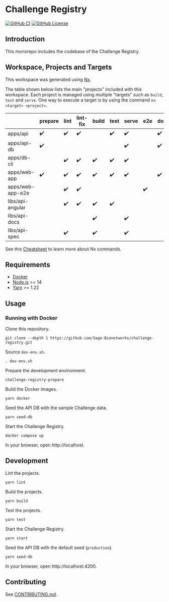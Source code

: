 # Challenge Registry

[![GitHub CI](https://img.shields.io/github/workflow/status/Sage-Bionetworks/challenge-registry/CI.svg?color=007acc&labelColor=555555&logoColor=ffffff&style=for-the-badge&logo=github)](https://github.com/Sage-Bionetworks/challenge-registry/actions)
[![GitHub License](https://img.shields.io/github/license/Sage-Bionetworks/challenge-registry.svg?color=007acc&labelColor=555555&logoColor=ffffff&style=for-the-badge&logo=github)](https://github.com/Sage-Bionetworks/challenge-registry/blob/main/LICENSE)

## Introduction

This monorepo includes the codebase of the Challenge Registry.

## Workspace, Projects and Targets

This workspace was generated using [Nx](https://nx.dev).

The table shown below lists the main "projects" included with this workspace.
Each project is managed using multiple "targets" such as `build`, `test` and
`serve`. One way to execute a target is by using the command `nx <target>
<project>`.

|                  | prepare | lint | lint-fix | build | test | serve | e2e | docker |
|------------------|---------|------|----------|-------|------|-------|-----|--------|
| apps/api         | ✔️       | ✔️    | ✔️        |       | ✔️    | ✔️     |     | ✔️      |
| apps/api-db      | ✔️       |      |          |       |      | ✔️     |     | ✔️      |
| apps/db-cli      |         | ✔️    | ✔️        | ✔️     | ✔️    | ✔️     |     |        |
| apps/web-app     | ✔️       | ✔️    | ✔️        | ✔️     | ✔️    | ✔️     |     | ✔️      |
| apps/web-app-e2e |         | ✔️    | ✔️        |       |      |       | ✔️   |        |
| libs/api-angular |         | ✔️    | ✔️        | ✔️     | ✔️    |       |     |        |
| libs/api-docs    |         |      |          | ✔️     |      | ✔️     |     |        |
| libs/api-spec    |         | ✔️    |          | ✔️     |      | ✔️     |     |        |

See this [Cheatsheet] to learn more about Nx commands.

## Requirements

- [Docker]
- [Node.js] >= 14
- [Yarn] >= 1.22

## Usage

### Running with Docker

Clone this repository.

    git clone --depth 1 https://github.com/Sage-Bionetworks/challenge-registry.git

Source `dev-env.sh`.

    . dev-env.sh

Prepare the development environment.

    challenge-registry-prepare

Build the Docker images.

    yarn docker

Seed the API DB with the sample Challenge data.

    yarn seed-db

Start the Challenge Registry.

    docker compose up

In your browser, open http://localhost.

## Development

Lint the projects.

    yarn lint

Build the projects.

    yarn build

Test the projects.

    yarn test

Start the Challenge Registry.

    yarn start

Seed the API DB with the default seed (`production`).

    yarn seed-db

In your browser, open http://localhost:4200.

## Contributing

See [CONTRIBUTING.md](.github/CONTRIBUTING.md).

<!-- Links -->

[Cheatsheet]: ./docs/cheatsheet.md
[Docker]: https://docs.docker.com/get-docker/
[Node.js]: https://nodejs.org/en/
[Yarn]: https://yarnpkg.com/
